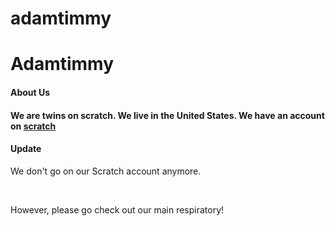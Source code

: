 # adamtimmy
<html>
<body><h1>Adamtimmy</h1>
  <h4>About Us<h4>
<p>We are twins on scratch. We live in the United States. We have an account on <a href="scratch.mit.edu">scratch</a></p>
    <h4>Update</h4>
   <p> We don't go on our Scratch account anymore. </p>
    <br><p>However, please go check out our main respiratory! </p>
